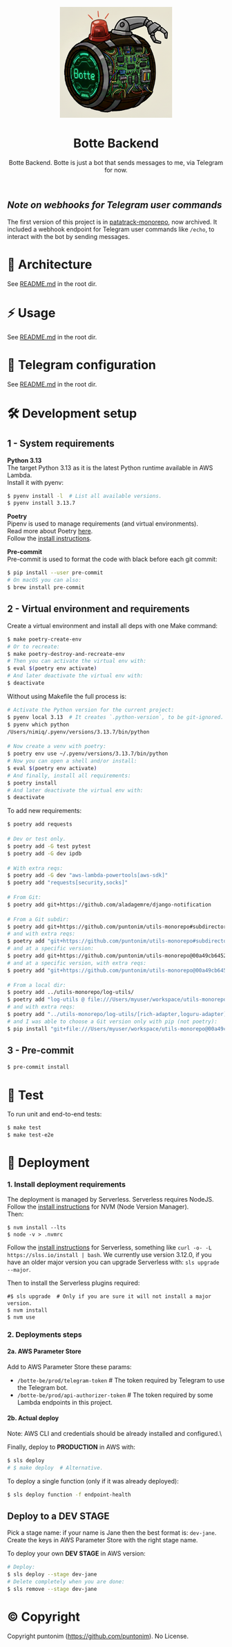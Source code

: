 <p align="center">
  <img src="../../docs/img/logo.png" height="256"></a>
  <h1 align="center">
    Botte Backend
  </h1>
  <p align="center">
    Botte Backend. Botte is just a bot that sends messages to me, via Telegram for now.
  <p>
</p>

<br>

*Note on webhooks for Telegram user commands*
---------------------------------------------
The first version of this project is in [patatrack-monorepo](https://github.com/puntonim/patatrack-monorepo/tree/main/projects/botte),
 now archived. It included a webhook endpoint for Telegram user commands like `/echo`,
 to interact with the bot by sending messages.


📐 Architecture
================

See [README.md](../../README.md) in the root dir.


⚡ Usage
=====

See [README.md](../../README.md) in the root dir.


💬 Telegram configuration
=========================

See [README.md](../../README.md) in the root dir.


🛠️ Development setup
====================

1 - System requirements
----------------------

**Python 3.13**\
The target Python 3.13 as it is the latest Python runtime available in AWS Lambda.\
Install it with pyenv:
```sh
$ pyenv install -l  # List all available versions.
$ pyenv install 3.13.7
```

**Poetry**\
Pipenv is used to manage requirements (and virtual environments).\
Read more about Poetry [here](https://python-poetry.org/). \
Follow the [install instructions](https://python-poetry.org/docs/#osx--linux--bashonwindows-install-instructions).

**Pre-commit**\
Pre-commit is used to format the code with black before each git commit:
```sh
$ pip install --user pre-commit
# On macOS you can also:
$ brew install pre-commit
```

2 - Virtual environment and requirements
----------------------------------------

Create a virtual environment and install all deps with one Make command:
```sh
$ make poetry-create-env
# Or to recreate:
$ make poetry-destroy-and-recreate-env
# Then you can activate the virtual env with:
$ eval $(poetry env activate)
# And later deactivate the virtual env with:
$ deactivate
```

Without using Makefile the full process is:
```sh
# Activate the Python version for the current project:
$ pyenv local 3.13  # It creates `.python-version`, to be git-ignored.
$ pyenv which python
/Users/nimiq/.pyenv/versions/3.13.7/bin/python

# Now create a venv with poetry:
$ poetry env use ~/.pyenv/versions/3.13.7/bin/python
# Now you can open a shell and/or install:
$ eval $(poetry env activate)
# And finally, install all requirements:
$ poetry install
# And later deactivate the virtual env with:
$ deactivate
```

To add new requirements:
```sh
$ poetry add requests

# Dev or test only.
$ poetry add -G test pytest
$ poetry add -G dev ipdb

# With extra reqs:
$ poetry add -G dev "aws-lambda-powertools[aws-sdk]"
$ poetry add "requests[security,socks]"

# From Git:
$ poetry add git+https://github.com/aladagemre/django-notification

# From a Git subdir:
$ poetry add git+https://github.com/puntonim/utils-monorepo#subdirectory=log-utils
# and with extra reqs:
$ poetry add "git+https://github.com/puntonim/utils-monorepo#subdirectory=log-utils[rich-adapter,loguru-adapter]"
# and at a specific version:
$ poetry add git+https://github.com/puntonim/utils-monorepo@00a49cb64524df19bf55ab5c7c1aaf4c09e92360#subdirectory=log-utils
# and at a specific version, with extra reqs:
$ poetry add "git+https://github.com/puntonim/utils-monorepo@00a49cb64524df19bf55ab5c7c1aaf4c09e92360#subdirectory=log-utils[rich-adapter,loguru-adapter]"

# From a local dir:
$ poetry add ../utils-monorepo/log-utils/
$ poetry add "log-utils @ file:///Users/myuser/workspace/utils-monorepo/log-utils/"
# and with extra reqs:
$ poetry add "../utils-monorepo/log-utils/[rich-adapter,loguru-adapter]"
# and I was able to choose a Git version only with pip (not poetry):
$ pip install "git+file:///Users/myuser/workspace/utils-monorepo@00a49cb64524df19bf55ab5c7c1aaf4c09e92360#subdirectory=log-utils" 
```


3 - Pre-commit
--------------

```sh
$ pre-commit install
```

🔨 Test
======

To run unit and end-to-end tests:
```sh
$ make test
$ make test-e2e
```


🚀 Deployment
=============

### 1. Install deployment requirements

The deployment is managed by Serverless. Serverless requires NodeJS.\
Follow the [install instructions](https://github.com/nvm-sh/nvm#install--update-script) for NVM (Node Version Manager).\
Then:
```shell
$ nvm install --lts
$ node -v > .nvmrc
```
Follow the [install instructions](https://serverless.com/framework/docs/getting-started#install-as-a-standalone-binary)
for Serverless, something like `curl -o- -L https://slss.io/install | bash`.
We currently use version 3.12.0, if you have an older major version you can upgrade Serverless with: `sls upgrade --major`.

Then to install the Serverless plugins required:
```shell
#$ sls upgrade  # Only if you are sure it will not install a major version.
$ nvm install
$ nvm use
```

### 2. Deployments steps

#### 2a. AWS Parameter Store
Add to AWS Parameter Store these params:
 - `/botte-be/prod/telegram-token`  # The token required by Telegram to use the Telegram bot.
 - `/botte-be/prod/api-authorizer-token`  # The token required by some Lambda endpoints in this project.

#### 2b. Actual deploy
Note: AWS CLI and credentials should be already installed and configured.\

Finally, deploy to **PRODUCTION** in AWS with:
```sh
$ sls deploy
# $ make deploy  # Alternative.
```

To deploy a single function (only if it was already deployed):
```sh
$ sls deploy function -f endpoint-health
```


Deploy to a DEV STAGE
---------------------
Pick a stage name: if your name is Jane then the best format is: `dev-jane`.\
Create the keys in AWS Parameter Store with the right stage name.

To deploy your own **DEV STAGE** in AWS version:
```sh
# Deploy:
$ sls deploy --stage dev-jane
# Delete completely when you are done:
$ sls remove --stage dev-jane
```


©️ Copyright
=============

Copyright puntonim (https://github.com/puntonim). No License.

